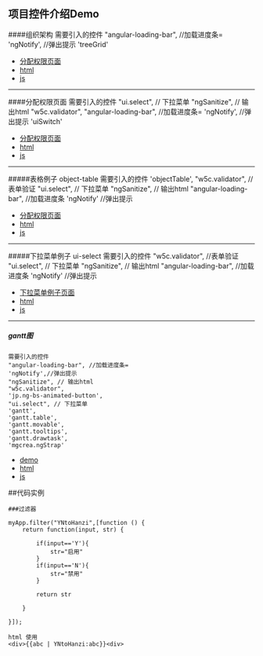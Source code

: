 ## 项目控件介绍Demo



####组织架构 
    需要引入的控件
    "angular-loading-bar", //加载进度条=
    'ngNotify', //弹出提示
    'treeGrid'
* [分配权限页面](http://liaohui1080.github.io/dongjiakou/liaohuiCeshi/app/html/组织架构/组织架构.html)
* [html](liaohuiCeshi/app/html/组织架构)
* [js](liaohuiCeshi/app/js/controller/组织架构)

---

####分配权限页面 
    需要引入的控件
    "ui.select", // 下拉菜单
    "ngSanitize", // 输出html
    "w5c.validator",
    "angular-loading-bar", //加载进度条=
    'ngNotify', //弹出提示
    'uiSwitch' 
* [分配权限页面](http://liaohui1080.github.io/dongjiakou/liaohuiCeshi/app/html/分配权限/分配权限.html)
* [html](liaohuiCeshi/app/html/分配权限)
* [js](liaohuiCeshi/app/js/controller/分配权限)
 
---  
    
#####表格例子 object-table
    需要引入的控件
    'objectTable',
    "w5c.validator", //表单验证
    "ui.select", // 下拉菜单
    "ngSanitize", // 输出html
    "angular-loading-bar", //加载进度条
    'ngNotify' //弹出提示
* [分配权限页面](http://liaohui1080.github.io/dongjiakou/liaohuiCeshi/app/html/表格列子object_table/index.html)
* [html](liaohuiCeshi/app/html/表格列子object_table)
* [js](liaohuiCeshi/app/js/controller/表格列子object_table)

---

#####下拉菜单例子 ui-select
    需要引入的控件
    "w5c.validator", //表单验证
    "ui.select", // 下拉菜单
    "ngSanitize", // 输出html
    "angular-loading-bar", //加载进度条
    'ngNotify' //弹出提示
* [下拉菜单例子页面](http://liaohui1080.github.io/dongjiakou/liaohuiCeshi/app/html/下拉菜单select/index.html)
* [html](liaohuiCeshi/app/html/下拉菜单select)
* [js](liaohuiCeshi/app/js/controller/下拉菜单select)

---

##### gantt图 
    需要引入的控件
    "angular-loading-bar", //加载进度条=
    'ngNotify',//弹出提示
    "ngSanitize", // 输出html
    "w5c.validator",
    'jp.ng-bs-animated-button',
    "ui.select", // 下拉菜单
    'gantt',
    'gantt.table',
    'gantt.movable',
    'gantt.tooltips',
    'gantt.drawtask',
    'mgcrea.ngStrap'
* [demo](http://liaohui1080.github.io/dongjiakou/liaohuiCeshi/app/html/日历rili)
* [html](liaohuiCeshi/app/html/日历rili)
* [js](liaohuiCeshi/app/js/controller/日历rili)


##代码实例


    ###过滤器
    
    myApp.filter("YNtoHanzi",[function () {
        return function(input, str) {
    
            if(input=='Y'){
                str="启用"
            }
            if(input=='N'){
                str="禁用"
            }
    
            return str
    
        }
    
    }]);
    
    html 使用
    <div>{{abc | YNtoHanzi:abc}}<div>

